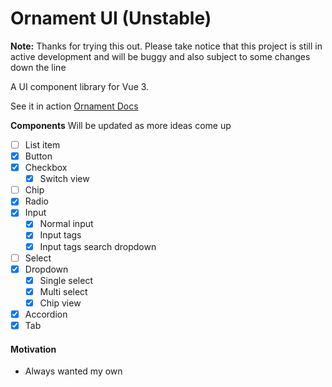 # Ornament UI (Unstable)
**Note:** Thanks for trying this out. Please take notice that this project is still in active development and will be buggy and also subject
to some changes down the line

A UI component library for Vue 3.

See it in action [Ornament Docs](https://ornament.netlify.com)


**Components**
Will be updated as more ideas come up 
- [ ] List item
- [x] Button
- [x] Checkbox
    - [x] Switch view
- [ ] Chip
- [x] Radio
- [x] Input
    - [x] Normal input
    - [x] Input tags
    - [x] Input tags search dropdown
- [ ] Select 
- [x] Dropdown
    - [x] Single select 
    - [x] Multi select 
    - [x] Chip view 
- [x] Accordion
- [x] Tab

#### Motivation
- Always wanted my own